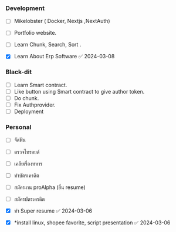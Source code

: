 
### Development

- [ ] Mikelobster ( Docker, Nextjs ,NextAuth)
- [ ] Portfolio website.
- [ ] Learn Chunk, Search, Sort .
- [x] Learn About Erp Software ✅ 2024-03-08



### Black-dit

- [ ] Learn Smart contract.
- [ ] Like button using Smart contract to give author token.
- [ ] Do chunk.
- [ ] Fix Authprovider.
- [ ] Deployment

### Personal

- [ ] จัดฟัน
- [ ] ตรวจไทรอยด์
- [ ] เคลียเรื่องทหาร
- [ ] ทำบัตรเครดิต
- [ ] สมัครงาน proAlpha (ยื่น resume)
- [ ] สมัครบัตรเครดิต
- [x] ทำ Super resume ✅ 2024-03-06
- [x] *install linux, shopee favorite, script presentation ✅ 2024-03-06
    


